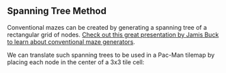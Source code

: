 
Spanning Tree Method
--------------------

Conventional mazes can be created by generating a spanning tree of a
rectangular grid of nodes.  [Check out this great presentation by Jamis Buck to
learn about conventional maze generators](http://www.jamisbuck.org/presentations/rubyconf2011/index.html).

We can translate such spanning trees to be used in a Pac-Man tilemap by placing each node in the center of a 3x3 tile cell:


